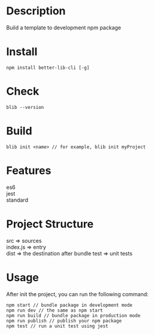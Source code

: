 # Description
Build a template to development npm package

# Install
```
npm install better-lib-cli [-g]
```

# Check
```
blib --version
```

# Build
```
blib init <name> // for example, blib init myProject
```

# Features
es6  
jest  
standard  

# Project Structure
src => sources  
index.js => entry  
dist => the destination after bundle
test => unit tests

# Usage
After init the project, you can run the following command:  
```
npm start // bundle package in development mode
npm run dev // the same as npm start
npm run build // bundle package in production mode
npm run publish // publish your npm package
npm test // run a unit test using jest
```
